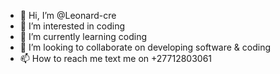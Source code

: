 - 👋 Hi, I’m @Leonard-cre
- 👀 I’m interested in coding
- 🌱 I’m currently learning coding
- 💞️ I’m looking to collaborate on developing software & coding
- 📫 How to reach me text me on +27712803061

<!---
Leonard-cre/Leonard-cre is a ✨ special ✨ repository because its `README.md` (this file) appears on your GitHub profile.
You can click the Preview link to take a look at your changes.
--->
